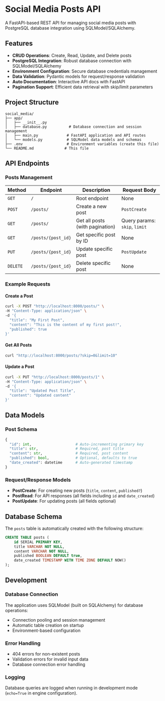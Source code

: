 # Social Media Posts API

A FastAPI-based REST API for managing social media posts with PostgreSQL database integration using SQLModel/SQLAlchemy.

## Features

- **CRUD Operations**: Create, Read, Update, and Delete posts
- **PostgreSQL Integration**: Robust database connection with SQLModel/SQLAlchemy
- **Environment Configuration**: Secure database credentials management
- **Data Validation**: Pydantic models for request/response validation
- **Auto Documentation**: Interactive API docs with FastAPI
- **Pagination Support**: Efficient data retrieval with skip/limit parameters

## Project Structure

```
social_media/
├── app/
│   ├── __init__.py
│   ├── database.py          # Database connection and session management
│   ├── main.py             # FastAPI application and API routes
│   └── models.py           # SQLModel data models and schemas
├── .env                    # Environment variables (create this file)
└── README.md              # This file
```
## API Endpoints

### Posts Management

| Method | Endpoint | Description | Request Body |
|--------|----------|-------------|--------------|
| `GET` | `/` | Root endpoint | None |
| `POST` | `/posts/` | Create a new post | `PostCreate` |
| `GET` | `/posts/` | Get all posts (with pagination) | Query params: `skip`, `limit` |
| `GET` | `/posts/{post_id}` | Get specific post by ID | None |
| `PUT` | `/posts/{post_id}` | Update specific post | `PostUpdate` |
| `DELETE` | `/posts/{post_id}` | Delete specific post | None |

### Example Requests

#### Create a Post
```bash
curl -X POST "http://localhost:8000/posts/" \
-H "Content-Type: application/json" \
-d '{
  "title": "My First Post",
  "content": "This is the content of my first post!",
  "published": true
}'
```

#### Get All Posts
```bash
curl "http://localhost:8000/posts/?skip=0&limit=10"
```

#### Update a Post
```bash
curl -X PUT "http://localhost:8000/posts/1" \
-H "Content-Type: application/json" \
-d '{
  "title": "Updated Post Title",
  "content": "Updated content"
}'
```

## Data Models

### Post Schema
```python
{
  "id": int,                    # Auto-incrementing primary key
  "title": str,                 # Required, post title
  "content": str,               # Required, post content
  "published": bool,            # Optional, defaults to true
  "date_created": datetime      # Auto-generated timestamp
}
```

### Request/Response Models
- **PostCreate**: For creating new posts (`title`, `content`, `published?`)
- **PostRead**: For API responses (all fields including `id` and `date_created`)
- **PostUpdate**: For updating posts (all fields optional)

## Database Schema

The `posts` table is automatically created with the following structure:

```sql
CREATE TABLE posts (
    id SERIAL PRIMARY KEY,
    title VARCHAR NOT NULL,
    content VARCHAR NOT NULL,
    published BOOLEAN DEFAULT true,
    date_created TIMESTAMP WITH TIME ZONE DEFAULT NOW()
);
```

## Development

### Database Connection
The application uses SQLModel (built on SQLAlchemy) for database operations:
- Connection pooling and session management
- Automatic table creation on startup
- Environment-based configuration

### Error Handling
- 404 errors for non-existent posts
- Validation errors for invalid input data
- Database connection error handling

### Logging
Database queries are logged when running in development mode (`echo=True` in engine configuration).